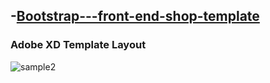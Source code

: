 ## -[Bootstrap---front-end-shop-template](https://vjacheslav250.github.io/-Bootstrap---front-end-shop-template/)

### Adobe XD Template Layout

![sample2](https://user-images.githubusercontent.com/85240436/174480922-34697822-1d76-4fe4-8bbd-d249a9eff223.jpg)
